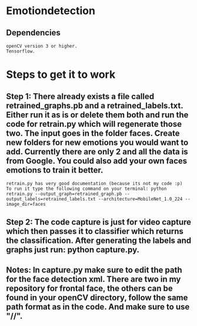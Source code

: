 # Emotiondetection

## Dependencies
    openCV version 3 or higher.
    Tensorflow.

# Steps to get it to work
## Step 1: There already exists a file called retrained_graphs.pb and a retrained_labels.txt. Either run it as is or delete them both and run the code for retrain.py which will regenerate those two. The input goes in the folder faces. Create new folders for new emotions you would want to add. Currently there are only 2 and all the data is from Google. You could also add your own faces emotions to train it better.
    retrain.py has very good documentation (because its not my code :p)
    To run it type the following command on your terminal: python retrain.py --output_graph=retrained_graph.pb --output_labels=retrained_labels.txt --architecture=MobileNet_1.0_224 --image_dir=faces

## Step 2: The code capture is just for video capture which then passes it to classifier which returns the classification. After generating the labels and graphs just run: python capture.py.

## Notes: In capture.py make sure to edit the path for the face detection xml. There are two in my repository for frontal face, the others can be found in your openCV directory, follow the same path format as in the code. And make sure to use "//".

